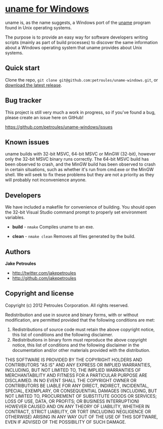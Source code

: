[uname for Windows](http://www.petroules.com)
=================

uname is, as the name suggests, a Windows port of the [uname](https://en.wikipedia.org/wiki/Uname) program found in Unix operating systems.

The purpose is to provide an easy way for software developers writing scripts (mainly as part of build processes) to discover the same information about a Windows operating system that uname provides about Unix systems.



Quick start
-----------

Clone the repo, `git clone git@github.com:petroules/uname-windows.git`, or [download the latest release](https://github.com/downloads/petroules/uname-windows/uname.exe).



Bug tracker
-----------

This project is still very much a work in progress, so if you've found a bug, please create an issue here on GitHub!

https://github.com/petroules/uname-windows/issues



Known issues
------------

uname builds with 32-bit MSVC, 64-bit MSVC or MinGW (32-bit), however only the 32-bit MSVC binary runs correctly. The 64-bit MSVC build has been observed to crash, and the MinGW build has been observed to crash in certain situations, such as whether it's run from cmd.exe or the MinGW shell. We will seek to fix these problems but they are not a priority as they will probably not inconvenience anyone.



Developers
----------

We have included a makefile for convenience of building. You should open the 32-bit Visual Studio command prompt to properly set environment variables.

+ **build** - `nmake`
Compiles uname to an exe.

+ **clean** - `nmake clean`
Removes all files generated by the build.



Authors
-------

**Jake Petroules**

+ http://twitter.com/jakepetroules
+ http://github.com/jakepetroules



Copyright and license
---------------------

Copyright (c) 2012 Petroules Corporation. All rights reserved.

Redistribution and use in source and binary forms, with or without
modification, are permitted provided that the following conditions are met: 

1. Redistributions of source code must retain the above copyright notice, this
   list of conditions and the following disclaimer. 
2. Redistributions in binary form must reproduce the above copyright notice,
   this list of conditions and the following disclaimer in the documentation
   and/or other materials provided with the distribution. 

THIS SOFTWARE IS PROVIDED BY THE COPYRIGHT HOLDERS AND CONTRIBUTORS "AS IS" AND
ANY EXPRESS OR IMPLIED WARRANTIES, INCLUDING, BUT NOT LIMITED TO, THE IMPLIED
WARRANTIES OF MERCHANTABILITY AND FITNESS FOR A PARTICULAR PURPOSE ARE
DISCLAIMED. IN NO EVENT SHALL THE COPYRIGHT OWNER OR CONTRIBUTORS BE LIABLE FOR
ANY DIRECT, INDIRECT, INCIDENTAL, SPECIAL, EXEMPLARY, OR CONSEQUENTIAL DAMAGES
(INCLUDING, BUT NOT LIMITED TO, PROCUREMENT OF SUBSTITUTE GOODS OR SERVICES;
LOSS OF USE, DATA, OR PROFITS; OR BUSINESS INTERRUPTION) HOWEVER CAUSED AND
ON ANY THEORY OF LIABILITY, WHETHER IN CONTRACT, STRICT LIABILITY, OR TORT
(INCLUDING NEGLIGENCE OR OTHERWISE) ARISING IN ANY WAY OUT OF THE USE OF THIS
SOFTWARE, EVEN IF ADVISED OF THE POSSIBILITY OF SUCH DAMAGE.
